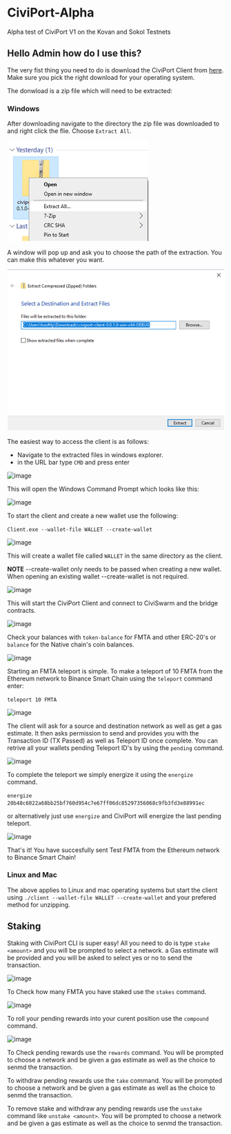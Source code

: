 # CiviPort-Alpha
Alpha test of CiviPort V1 on the Kovan and Sokol Testnets

## Hello Admin how do I use this?

The very fist thing you need to do is download the CiviPort Client from [here](https://github.com/Civitas-Fundamenta/CiviPort-Alpha/releases). Make sure you pick the right download for your operating system.

The donwload is a zip file which will need to be extracted:

### Windows

After downloading navigate to the directory the zip file was downloaded to and right click the flie.  Choose `Extract All`.

![Extract1](https://github.com/Civitas-Fundamenta/CiviPort-Alpha/blob/main/extract1.png)

A window will pop up and ask you to choose the path of the extraction.  You can make this whatever you want.

![Extract2](https://github.com/Civitas-Fundamenta/CiviPort-Alpha/blob/main/extract2.png)

The easiest way to access the client is as follows:

- Navigate to the extracted files in windows explorer.
- in the URL bar type `CMD` and press enter

![image](https://user-images.githubusercontent.com/41549105/111911676-293d2800-8a2c-11eb-9471-d7f885b4f4c0.png)

This will open the Windows Command Prompt which looks like this:

![image](https://user-images.githubusercontent.com/41549105/116725994-ec0b7480-a99f-11eb-87be-3293d8857e04.png)

To start the client and create a new wallet use the following:

`Client.exe --wallet-file WALLET --create-wallet`

![image](https://user-images.githubusercontent.com/41549105/116726487-94213d80-a9a0-11eb-854b-7bd6e2cc14ba.png)

This will create a wallet file called `WALLET` in the same directory as the client.  

**NOTE** --create-wallet only needs to be passed when creating a new wallet.  When opening an existing wallet --create-wallet is not required.

![image](https://user-images.githubusercontent.com/41549105/116727247-89b37380-a9a1-11eb-9d76-640aebce875a.png)

This will start the CiviPort Client and connect to CiviSwarm and the bridge contracts. 

![image](https://user-images.githubusercontent.com/41549105/116727374-b5365e00-a9a1-11eb-9f76-c72774728da9.png)

Check your balances with `token-balance` for FMTA and other ERC-20's or `balance` for the Native chain's coin balances.

![image](https://user-images.githubusercontent.com/41549105/116767424-4a127900-a9ed-11eb-99d4-98ce39c1055b.png)

Starting an FMTA teleport is simple. To make a teleport of 10 FMTA from the Ethereum network to Binance Smart Chain using the `teleport` command enter:

`teleport 10 FMTA`

![image](https://user-images.githubusercontent.com/41549105/116767473-978ee600-a9ed-11eb-8482-e974e10a9eb9.png)

The client will ask for a source and destination network as well as get a gas estimate. It then asks permission to send and provides you with the Transaction ID (TX Passed) as well as Teleport ID once complete.  You can retrive all your wallets pending Teleport ID's by using the `pending` command.

![image](https://user-images.githubusercontent.com/41549105/116767619-885c6800-a9ee-11eb-96f7-f5f72420d1c6.png)

To complete the teleport we simply energize it using the `energize` command.

`energize 20b48c6022a68bb25bf760d954c7e67ff06dc85297356068c9fb3fd3e88991ec`

or alternatively just use `energize` and CiviPort will energize the last pending teleport. 

![image](https://user-images.githubusercontent.com/41549105/116767717-1e908e00-a9ef-11eb-8758-747eac4bf48d.png)

That's it!  You have succesfully sent Test FMTA from the Ethereum network to Binance Smart Chain!

### Linux and Mac

The above applies to Linux and mac operating systems but start the client using `./client --wallet-file WALLET --create-wallet` and your prefered method for unzipping.

## Staking

Staking with CiviPort CLI is super easy! All you need to do is type `stake <amount>` and you will be prompted to select a network.  a Gas estimate will be provided and you will be asked to select yes or no to send the transaction.

![image](https://user-images.githubusercontent.com/41549105/116768223-2f8ece80-a9f2-11eb-898e-adff98888fff.png)

To Check how many FMTA you have staked use the `stakes` command.

![image](https://user-images.githubusercontent.com/41549105/116768247-58af5f00-a9f2-11eb-971c-3f6ec82624b1.png)

To roll your pending rewards into your curent position use the `compound` command.

![image](https://user-images.githubusercontent.com/41549105/116768265-9c09cd80-a9f2-11eb-9486-a17f944e460a.png)

To Check pending rewards use the `rewards` command. You will be prompted to choose a network and be given a gas estimate as well as the choice to senmd the transaction.

To withdraw pending rewards use the `take` command. You will be prompted to choose a network and be given a gas estimate as well as the choice to senmd the transaction.

To remove stake and withdraw any pending rewards use the `unstake` command like `unstake <amount>`. You will be prompted to choose a network and be given a gas estimate as well as the choice to senmd the transaction.
